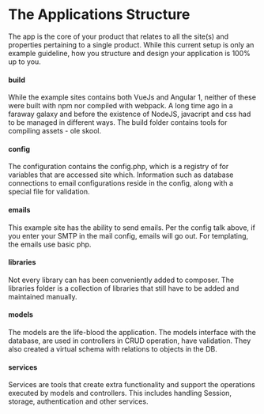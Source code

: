 # The Applications Structure

The app is the core of your product that relates to all the site(s) and properties pertaining to a single product. While this current setup is only an example guideline, how you structure and design your application is 100% up to you.

#### build
While the example sites contains both VueJs and Angular 1, neither of these were built with npm nor compiled with webpack. A long time ago in a faraway galaxy and before the existence of NodeJS, javacript and css had to be managed in different ways. The build folder contains tools for compiling assets - ole skool.

#### config
The configuration contains the config.php, which is a registry of for variables that are accessed site which. Information such as database connections to email configurations reside in the config, along with a special file for validation.

#### emails
This example site has the ability to send emails. Per the config talk above, if you enter your SMTP in the mail config, emails will go out. For templating, the emails use basic php.

#### libraries
Not every library can has been conveniently added to composer. The libraries folder is a collection of libraries that still have to be added and maintained manually.

#### models
The models are the life-blood the application. The models interface with the database, are used in controllers in CRUD operation, have validation. They also created a virtual schema with relations to objects in the DB.

#### services

Services are tools that create extra functionality and support the operations executed by models and controllers. This includes handling Session, storage, authentication and other services.